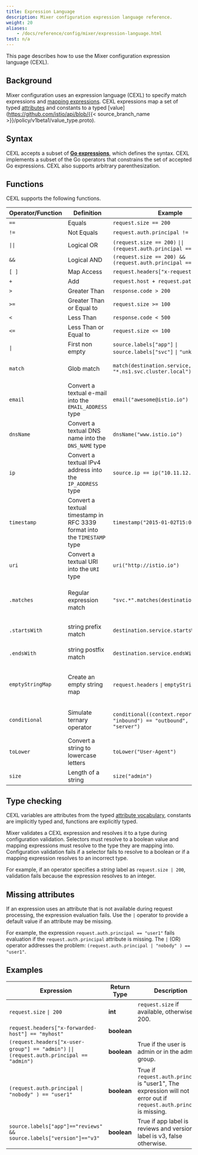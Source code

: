 ```yaml
---
title: Expression Language
description: Mixer configuration expression language reference.
weight: 20
aliases:
    - /docs/reference/config/mixer/expression-language.html
test: n/a
---
```


This page describes how to use the Mixer configuration expression language (CEXL).

## Background

Mixer configuration uses an expression language (CEXL) to specify match expressions and [mapping expressions](/pt-br/docs/reference/config/policy-and-telemetry/mixer-overview/#attribute-expressions). CEXL expressions map a set of typed [attributes](/pt-br/docs/reference/config/policy-and-telemetry/mixer-overview/#attributes) and constants to a typed
[value](https://github.com/istio/api/blob/{{< source_branch_name >}}/policy/v1beta1/value_type.proto).

## Syntax

CEXL accepts a subset of **[Go expressions](https://golang.org/ref/spec#Expressions)**, which defines the syntax. CEXL implements a subset of the Go operators that constrains the set of accepted Go expressions. CEXL also supports arbitrary parenthesization.

## Functions

CEXL supports the following functions.

|Operator/Function |Definition |Example | Description|
|------------------|-----------|--------|------------|
|`==` |Equals |`request.size == 200`
|`!=` |Not Equals |`request.auth.principal != "admin"`
|<code>&#124;&#124;</code> |Logical OR | `(request.size == 200)` <code>&#124;&#124;</code> `(request.auth.principal == "admin")`
|`&&` |Logical AND | `(request.size == 200) && (request.auth.principal == "admin")`
|`[ ]` |Map Access | `request.headers["x-request-id"]`
|`+` |Add | `request.host + request.path`
|`>` |Greater Than | `response.code > 200`
|`>=` |Greater Than or Equal to | `request.size >= 100`
|`<` |Less Than | `response.code < 500`
|`<=` |Less Than or Equal to | `request.size <= 100`
|<code>&#124;</code> |First non empty | `source.labels["app"]` <code>&#124;</code> `source.labels["svc"]` <code>&#124;</code> `"unknown"`
|`match` | Glob match |`match(destination.service, "*.ns1.svc.cluster.local")` | Matches prefix or suffix based on the location of `*`
|`email` | Convert a textual e-mail into the `EMAIL_ADDRESS` type | `email("awesome@istio.io")` | Use the `email` function to create an `EMAIL_ADDRESS` literal.
|`dnsName` | Convert a textual DNS name into the `DNS_NAME` type | `dnsName("www.istio.io")` | Use the `dnsName` function to create a `DNS_NAME` literal.
|`ip` | Convert a textual IPv4 address into the `IP_ADDRESS` type | `source.ip == ip("10.11.12.13")` | Use the `ip` function to create an `IP_ADDRESS` literal.
|`timestamp` | Convert a textual timestamp in RFC 3339 format into the `TIMESTAMP` type | `timestamp("2015-01-02T15:04:35Z")` | Use the `timestamp` function to create a `TIMESTAMP` literal.
|`uri` | Convert a textual URI into the `URI` type | `uri("http://istio.io")` | Use the `uri` function to create a `URI` literal.
|`.matches` | Regular expression match | `"svc.*".matches(destination.service)` | Matches `destination.service` against regular expression pattern `"svc.*"`.
|`.startsWith` | string prefix match | `destination.service.startsWith("acme")` | Checks whether `destination.service` starts with `"acme"`.
|`.endsWith` | string postfix match | `destination.service.endsWith("acme")`  | Checks whether `destination.service` ends with `"acme"`.
|`emptyStringMap` | Create an empty string map | `request.headers` <code>&#124;</code> `emptyStringMap()` | Use `emptyStringMap` to create an empty string map for default value of `request.headers`.
|`conditional` | Simulate ternary operator | `conditional((context.reporter.kind` <code>&#124;</code> `"inbound") == "outbound", "client", "server")` | Returns `"client"` if report kind is `outbound` otherwise returns `"server"`.
|`toLower` | Convert a string to lowercase letters | `toLower("User-Agent")` | Returns `"user-agent"`.
|`size` | Length of a string | `size("admin")` | Returns 5

## Type checking

CEXL variables are attributes from the typed [attribute vocabulary](/pt-br/docs/reference/config/policy-and-telemetry/attribute-vocabulary/), constants are implicitly typed and, functions are explicitly typed.

Mixer validates a CEXL expression and resolves it to a type during configuration validation.
Selectors must resolve to a boolean value and mapping expressions must resolve to the type they are mapping into. Configuration validation fails if a selector fails to resolve to a boolean or if a mapping expression resolves to an incorrect type.

For example, if an operator specifies a *string* label as `request.size | 200`, validation fails because the expression resolves to an integer.

## Missing attributes

If an expression uses an attribute that is not available during request processing, the expression evaluation fails. Use the `|` operator to provide a default value if an attribute may be missing.

For example, the expression `request.auth.principal == "user1"` fails evaluation if the `request.auth.principal` attribute is missing. The `|` (OR) operator addresses the problem: `(request.auth.principal | "nobody" ) == "user1"`.

## Examples

|Expression |Return Type |Description|
|-----------|------------|-----------|
|`request.size` <code>&#124; 200</code> |  **int** | `request.size` if available, otherwise 200.
|`request.headers["x-forwarded-host"] == "myhost"` | **boolean**
|`(request.headers["x-user-group"] == "admin")` <code>&#124;&#124;</code> `(request.auth.principal == "admin")` | **boolean** | True if the user is admin or in the admin group.
|`(request.auth.principal` <code>&#124;</code> `"nobody" ) == "user1"` | **boolean** | True if `request.auth.principal` is "user1", The expression will not error out if `request.auth.principal` is missing.
|`source.labels["app"]=="reviews" && source.labels["version"]=="v3"` | **boolean** | True if app label is reviews and version label is v3, false otherwise.

